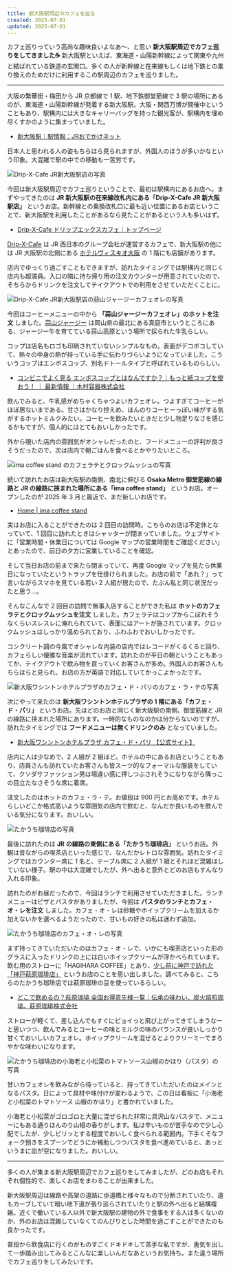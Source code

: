 ```yaml
---
title: 新大阪駅周辺のカフェを巡る
created: 2025-07-01
updated: 2025-07-01
---
```


カフェ巡りっていう高尚な趣味良いよなあ～、と思い **新大阪駅周辺でカフェ巡りをしてきました☕️** 新大阪駅といえば、東海道・山陽新幹線によって関東や九州と結ばれている鉄道の玄関口。多くの人が新幹線と在来線もしくは地下鉄との乗り換えのためだけに利用するこの駅周辺のカフェを巡りました。

---

大阪の繁華街・梅田から JR 京都線で 1 駅、地下鉄御堂筋線で 3 駅の場所にあるのが、東海道・山陽新幹線が発着する新大阪駅。大阪・関西万博が開催中ということもあり、駅構内には大きなキャリーバッグを持った観光客が、駅構内を埋め尽くすかのように集まっていました。

- [新大阪駅｜駅情報：JRおでかけネット](https://www.jr-odekake.net/eki/top?id=0610155)

日本人と思われる人の姿もちらほら見られますが、外国人のほうが多いかなという印象。大混雑で駅の中での移動も一苦労です。

![Drip-X-Cafe JR新大阪駅店の写真](20262643-5193-4781-6964-c16173f1c000)

今回は新大阪駅周辺でカフェ巡りということで、最初は駅構内にあるお店へ。まずやってきたのは **JR 新大阪駅の在来線改札内にある「Drip-X-Cafe JR 新大阪駅店」** というお店。新幹線との乗換改札口に最も近い位置にあるお店ということで、新大阪駅を利用したことがあるなら見たことがあるという人も多いはず。

- [Drip-X-Cafe ドリップエックスカフェ｜トップページ](https://drip-x-cafe.com/)

[Drip-X-Cafe](https://drip-x-cafe.com/) は JR 西日本のグループ会社が運営するカフェで、新大阪駅の他には JR 大阪駅の北側にある [ホテルヴィスキオ大阪](https://www.hotelvischio-osaka.jp/) の 1 階にも店舗があります。

店内でゆっくり過ごすこともできますが、訪れたタイミングでは駅構内と同じく店内も超満員。入口の隣に持ち帰り用の注文カウンターが用意されていたので、そちらからドリンクを注文してテイクアウトでの利用をさせていただくことに。

![Drip-X-Cafe JR新大阪駅店の蒜山ジャージーカフェオレの写真](0b2a7c4c-8aa1-4bbf-8587-766ba4941a00)

今回はコーヒーメニューの中から **「蒜山ジャージーカフェオレ」のホットを注文** しました。[蒜山ジャージー](https://www.hiruraku.com/hiruzen_jersey/) は岡山県の最北にある真庭市というところにある、ジャージー牛を育てている蒜山高原という場所で採られた牛乳らしい。

コップは店名もロゴも印刷されていないシンプルなもの。表面がデコボコしていて、熱々の中身の熱が持っている手に伝わりづらいようになっていました。こういうコップはエンボスコップ、別名ドトールタイプと呼ばれているものらしい。

- [コンビニでよく見る エンボスコップとはなんですか？｜もっと紙コップを使おう！ ｜ 最新情報 ｜木村容器株式会社](https://www.pack-kimura.net/news/article028333/)

飲んでみると、牛乳感がめちゃくちゃつよいカフェオレ。つよすぎてコーヒーがほぼ居ないまである。甘さはかなり控えめ、ほんのりコーヒーっぽい味がする気がするホットミルクみたい。コーヒーを飲みたいときだと少し物足りなさを感じるかもですが、個人的にはとてもおいしかったです。

外から覗いた店内の雰囲気がオシャレだったのと、フードメニューの評判が良さそうだったので、次は店内で朝ごはんを食べるとかやりたいところ。

![ima coffee stand のカフェラテとクロックムッシュの写真](6fc249f3-9905-4763-49ec-24bea2c1de00)

続いて訪れたお店は新大阪駅の南側、南北に伸びる **Osaka Metro 御堂筋線の線路と JR の線路に挟まれた場所にある「ima coffee stand」** というお店。オープンしたのが 2025 年 3 月と最近で、まだ新しいお店です。

- [Home | ima coffee stand](https://ima-coffee-stand.square.site/)

実はお店に入ることができたのは 2 回目の訪問時。こちらのお店は不定休となっていて、1 回目に訪れたときはシャッターが閉まっていました。ウェブサイトに「営業時間・休業日については Google マップの営業時間をご確認ください」とあったので、前日の夕方に営業していることを確認。

そして当日お店の前まで来たら閉まっていて、再度 Google マップを見たら休業日になっていたというトラップを仕掛けられました。お店の前で「あれ？」って言いながらスマホを見ている若い 2 人組が居たので、たぶん私と同じ状況だったと思う…。

そんなこんなで 2 回目の訪問で無事入店することができた私は **ホットのカフェラテとクロックムッシュを注文** しました。カフェラテはコップからこぼれそうなくらいスレスレに淹れられていて、表面にはアートが施されています。クロックムッシュはしっかり温められており、ふわふわでおいしかったです。

コンクリート調の今風でオシャレな内装の店内ではレコードがくるくると回り、カフェらしい優雅な音楽が流れています。訪れたのが平日の朝ということもあってか、テイクアウトで飲み物を買っていくお客さんが多め。外国人のお客さんもちらほらと見られ、お店の方が英語で対応していてかっこよかったです。

![新大阪ワシントンホテルプラザのカフェ・ド・パリのカフェ・ラ・テの写真](0d904756-9202-4bcc-06c4-2a0f640ee500)

次にやって来たのは **新大阪ワシントンホテルプラザの 1 階にある「カフェ・ド・パリ」** というお店。先ほどのお店と同じく新大阪駅の南側、御堂筋線と JR の線路に挟まれた場所にあります。一時的なものなのかは分からないのですが、訪れたタイミングでは **フードメニューは無くドリンクのみ** となっていました。

- [新大阪ワシントンホテルプラザ カフェ・ド・パリ 【公式サイト】](https://restaurant.washington.jp/s_index.php?dn=osaka_paris)

店内に人は少なめで、2 人組が 2 組ほど。ホテルの中にあるお店ということもあり、店員さんも訪れていたお客さんも皆スーツ的なフォーマルな服装をしていて、クソダサファッション男は場違い感に押しつぶされそうになりながら隅っこの目立たなさそうな席に着席。

注文したのはホットのカフェ・ラ・テ。お値段は 900 円とお高めです。ホテルらしいどこか格式高いような雰囲気の店内で飲むと、なんだか良いものを飲んでいる気分になります。おいしい。

![たかうち珈琲店の写真](8c740e1e-b72c-45e4-3a66-6c8e10cf7600)

最後に訪れたのは **JR の線路の東側にある「たかうち珈琲店」** というお店。外観は昔ながらの喫茶店といった感じで、なんだかレトロな雰囲気。訪れたタイミングではカウンター席に 1 名と、テーブル席に 2 人組が 1 組とそれほど混雑はしていない様子。駅の中は大混雑でしたが、外へ出ると意外とどのお店もすんなり入れる印象。

訪れたのがお昼だったので、今回はランチで利用させていただきました。ランチメニューはピザとパスタがありましたが、今回は **パスタのランチとカフェ・オ・レを注文** しました。カフェ・オ・レは砂糖やホイップクリームを加えるか加えないかを選べるようだったので、甘いもの好きの私は迷わず追加。

![たかうち珈琲店のカフェ・オ・レの写真](35e886a0-a801-441c-0ce1-d10d63c65400)

まず持ってきていただいたのはカフェ・オ・レで、いかにも喫茶店といった形のグラスに入ったドリンクの上には白いホイップクリームが浮かべられています。飲む用のストローに「HAGIHARA COFFEE」とあり、[少し前に神戸で訪れた「神戸萩原珈琲店」](/blog/20250613/) というお店のことを思い出しました。調べてみると、こちらのたかうち珈琲店では萩原珈琲の豆を使っているらしい。

- [どこで飲めるの？萩原珈琲 全国お得意先様一覧｜伝承の味わい、炭火焙煎珈琲。萩原珈琲株式会社](https://www.hagihara-coffee.com/client_list.html)

ストローが軽くて、差し込んでもすぐにピョイっと飛び上がってきてしまうなーと思いつつ、飲んでみるとコーヒーの味とミルクの味のバランスが良いしっかり甘くておいしいカフェオレ。ホイップクリームを混ぜるとよりクリーミーでまろやかな味わいになります。

![たかうち珈琲店の小海老と小松菜のトマトソース山椒のかほり（パスタ）の写真](c3cc012d-5de4-4158-5568-53ee689bed00)

甘いカフェオレを飲みながら待っていると、持ってきていただいたのはメインとなるパスタ。日によって具材や味付けが変わるようで、この日は看板に「小海老と小松菜のトマトソース 山椒のかほり」と書かれていました。

小海老と小松菜がゴロゴロと大量に混ぜられた非常に具沢山なパスタで、メニューにもある通りほんのり山椒の香りがします。私は辛いものが苦手なので少し心配でしたが、少しピリッとする程度でおいしく食べられる範囲内。下手くそなフォーク捌きをスプーンでどうにか補助しつつパスタを食べ進めていると、あっというまに皿が空になりました。おいしい。

---

多くの人が集まる新大阪駅周辺でカフェ巡りをしてみましたが、どのお店もそれぞれ個性的で、楽しくお店をまわることが出来ました。

新大阪駅周辺は線路や高架の道路に歩道橋と様々なもので分断されていたり、道もカーブしていて暗い地下道が張り巡らされていたりと駅の外へ出ると結構複雑。近くで働いている人以外で新大阪駅の建物の外で食事をする人は多くないのか、外のお店は混雑していなくてのんびりとした時間を過ごすことができたのも良かったです。

普段から飲食店に行くのがものすごくドキドキして苦手な私ですが、勇気を出して一歩踏み出してみるとこんなに楽しいんだなあというお気持ち。また違う場所でカフェ巡りをしてみたいです。

